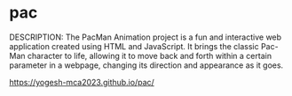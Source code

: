 # pac

DESCRIPTION: The PacMan Animation project is a fun and interactive web application created using HTML and JavaScript. 
It brings the classic Pac-Man character to life, allowing it to move back and forth within a certain parameter in a webpage,
changing its direction and appearance as it goes.

https://yogesh-mca2023.github.io/pac/
